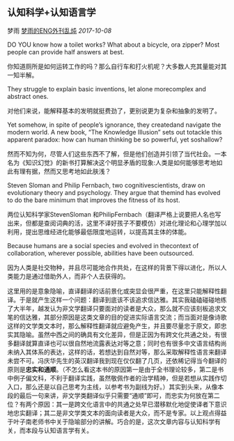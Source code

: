 ## 认知科学+认知语言学

梦雨 [梦雨的ENG外刊乱炖](javascript:void(0);) *2017-10-08*

DO YOU know how a toilet works? What about a bicycle, ora zipper? Most people can provide half answers at best.

你知道厕所是如何运转工作的吗？那么自行车和打火机呢？大多数人充其量能对其一知半解。

They struggle to explain basic inventions, let alone morecomplex and abstract ones.

对他们来说，能解释基本的发明就挺费劲了，更别说更为复杂和抽象的发明了。

Yet somehow, in spite of people’s ignorance, they createdand navigate the modern world. A new book, “The Knowledge Illusion” sets out totackle this apparent paradox: how can human thinking be so powerful, yet soshallow?

然而不知为何，尽管人们这些东西不了解，但是他们创造并引领了当代社会。一本名为《知识幻觉》的新书打算解决这个明显矛盾的现象:人类是如何能够思考地如此有理有据，然而又思考地如此肤浅？

Steven Sloman and Philip Fernbach, two cognitivescientists, draw on evolutionary theory and psychology. They argue that themind has evolved to do the bare minimum that improves the fitness of its host.

两位认知科学家StevenSloman 和PhilipFernbach（翻译严格上说要把人名也写出来，但都是查阅词典的活，这里不译好孩子不要模仿）对进化理论和心理学加以利用，提出思维经进化能够最低限度地运转，以提高其主体的体能。

Because humans are a social species and evolved in thecontext of collaboration, wherever possible, abilities have been outsourced.

因为人类是社交物种，并且尽可能地合作共处，在这样的背景下得以进化，所以人类能力是通过借助外人，而非个人去获得的。

这里用的是意象隐喻，直译翻译的话前景化或突显会很严重，在这里只能解释性翻译。于是就产生这样一个问题：翻译到底该不该追求信达雅。其实我磕磕碰碰地练了大半年，越发认为非文学翻译只要面对的读者是大众，那么就不应该刻板追求文笔的信达雅，其部分原因是这类文章的目的促进实际语言交流；而当面对是像诗歌这样的文学类文本时，那么解释性翻译就应避免产生，并且要尽量忠于原文，即忠实其隐喻。虽然中西之间的确具有文化差异，但是正因为有跨文化共通之处，有很多翻译就算直译也可以很自然地流露表达对等之意；同时也有很多中文语言结构尚未纳入其体系的表达，这样的话，若想达到自然对等，那么采取解释性语言来翻译未尝不可。冯庆华先生的英汉翻译我到现在仅仅翻了几页，还依稀记得当今翻译的原则是**忠实和通顺**。（不怎么看这本书的原因第一是由于全书理论较多，第二是书中例子偏文科，不利于翻译实践，虽然敬佩作者的治学精神，但是若想从实践作切入口，那么还是以自己思考为主线，以参考书为副线为好。）其实到头来，从像本段的最后一句来讲，非文学类翻译似乎只需要“通顺”即可，而忠实为何放在第二位？有两个原因：其一是跨文化语言中的共通之处早已潜移默化地促使译者下意识地忠实翻译；其二是非文学类文本的面向读者是大众，而不是专家。以上观点得益于叶子南老师书中关于隐喻部分的讲解。巧合的是，这次文章内容与认知科学有关，而本段与认知语言学有关。









